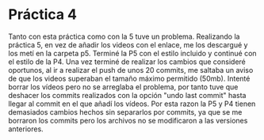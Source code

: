  # Práctica 4
Tanto con esta práctica como con la 5 tuve un problema. Realizando la práctica 5, en vez de añadir los videos con el enlace, me los descargué y los metí en la carpeta p5. Terminé la P5 con el estilo incluido y continué con el estilo de la P4. Una vez terminé de realizar los cambios que consideré oportunos, al ir a realizar el push de unos 20 commits, me saltaba un aviso de que los videos superaban el tamaño máximo permitido (50mb). Intenté borrar los vídeos pero no se arreglaba el problema, por tanto tuve que deshacer los commits realizados con la opción "undo last commit" hasta llegar al commit en el que añadí los vídeos. Por esta razon la P5 y P4 tienen demasiados cambios hechos sin separarlos por commits, ya que se me borraron los commits pero los archivos no se modificaron a las versiones anteriores.